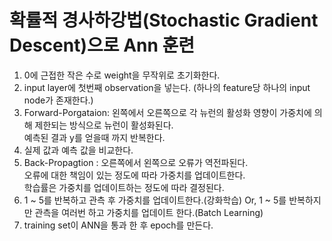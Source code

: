 # 확률적 경사하강법(Stochastic Gradient Descent)으로 Ann 훈련

1. 0에 근접한 작은 수로 weight을 무작위로 초기화한다.
2. input layer에 첫번째 observation을 넣는다. (하나의 feature당 하나의 input node가 존재한다.)
3. Forward-Porgataion: 왼쪽에서 오른쪽으로 각 뉴런의 활성화 영향이 가중치에 의해 제한되는 방식으로 뉴런이 활성화된다.<br>
  예측된 결과 y를 얻을때 까지 반복한다.
4. 실제 값과 예측 값을 비교한다.
5. Back-Propagtion : 오른쪽에서 왼쪽으로 오류가 역전파된다.<br>
  오류에 대한 책임이 있는 정도에 따라 가중치를 업데이트한다.<br>
  학습률은 가중치를 업데이트하는 정도에 따라 결정된다.
6. 1 ~ 5를 반복하고 관측 후 가중치를 업데이트한다.(강화학습)
  Or, 1 ~ 5를 반복하지만 관측을 여러번 하고 가중치를 업데이트 한다.(Batch Learning)
7. training set이 ANN을 통과 한 후 epoch를 만든다.
